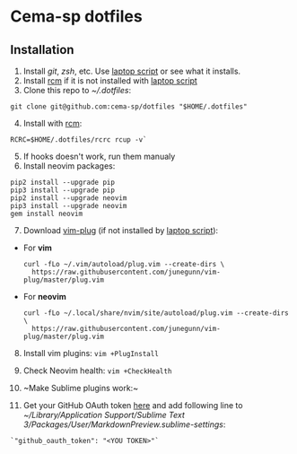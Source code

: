 # Cema-sp dotfiles
## Installation

1. Install *git*, *zsh*, etc. Use [laptop script] or see what it installs.
2. Install [rcm] if it is not installed with [laptop script]
3. Clone this repo to *~/.dotfiles*:

  `git clone git@github.com:cema-sp/dotfiles "$HOME/.dotfiles"`

4. Install with [rcm]:

  ~~~
  RCRC=$HOME/.dotfiles/rcrc rcup -v`
  ~~~

5. If hooks doesn't work, run them manualy
6. Install neovim packages:

  ~~~
  pip2 install --upgrade pip
  pip3 install --upgrade pip
  pip2 install --upgrade neovim
  pip3 install --upgrade neovim
  gem install neovim
  ~~~

7. Download [vim-plug] (if not installed by [laptop script]):

  * For **vim**

    ~~~
    curl -fLo ~/.vim/autoload/plug.vim --create-dirs \
      https://raw.githubusercontent.com/junegunn/vim-plug/master/plug.vim
    ~~~

  * For **neovim**

    ~~~
    curl -fLo ~/.local/share/nvim/site/autoload/plug.vim --create-dirs \
      https://raw.githubusercontent.com/junegunn/vim-plug/master/plug.vim
    ~~~

8. Install vim plugins: `vim +PlugInstall`
9. Check Neovim health: `vim +CheckHealth`
10. ~Make Sublime plugins work:~

  1. Get your GitHub OAuth token [here](https://github.com/settings/tokens)
    and add following line to *~/Library/Application Support/Sublime Text 3/Packages/User/MarkdownPreview.sublime-settings*:

    `"github_oauth_token": "<YOU TOKEN>"`

[laptop script]: https://github.com/cema-sp/laptop "laptop script"
[rcm]: https://github.com/thoughtbot/rcm "RCM"
[vim-plug]: https://github.com/junegunn/vim-plug "vim-plug"
